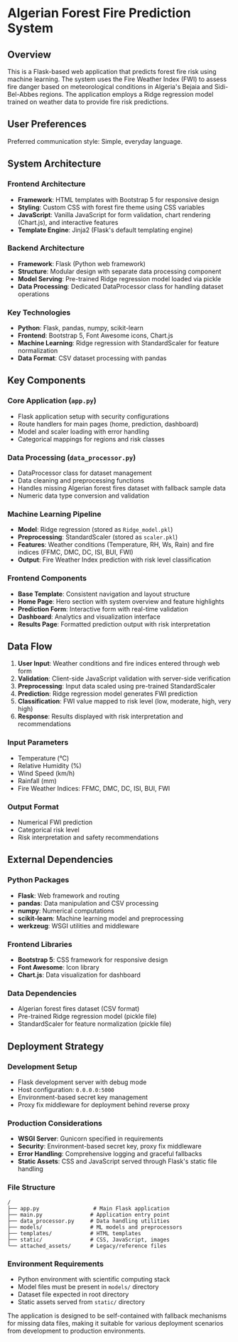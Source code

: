 # Algerian Forest Fire Prediction System

## Overview

This is a Flask-based web application that predicts forest fire risk using machine learning. The system uses the Fire Weather Index (FWI) to assess fire danger based on meteorological conditions in Algeria's Bejaia and Sidi-Bel-Abbes regions. The application employs a Ridge regression model trained on weather data to provide fire risk predictions.

## User Preferences

Preferred communication style: Simple, everyday language.

## System Architecture

### Frontend Architecture
- **Framework**: HTML templates with Bootstrap 5 for responsive design
- **Styling**: Custom CSS with forest fire theme using CSS variables
- **JavaScript**: Vanilla JavaScript for form validation, chart rendering (Chart.js), and interactive features
- **Template Engine**: Jinja2 (Flask's default templating engine)

### Backend Architecture
- **Framework**: Flask (Python web framework)
- **Structure**: Modular design with separate data processing component
- **Model Serving**: Pre-trained Ridge regression model loaded via pickle
- **Data Processing**: Dedicated DataProcessor class for handling dataset operations

### Key Technologies
- **Python**: Flask, pandas, numpy, scikit-learn
- **Frontend**: Bootstrap 5, Font Awesome icons, Chart.js
- **Machine Learning**: Ridge regression with StandardScaler for feature normalization
- **Data Format**: CSV dataset processing with pandas

## Key Components

### Core Application (`app.py`)
- Flask application setup with security configurations
- Route handlers for main pages (home, prediction, dashboard)
- Model and scaler loading with error handling
- Categorical mappings for regions and risk classes

### Data Processing (`data_processor.py`)
- DataProcessor class for dataset management
- Data cleaning and preprocessing functions
- Handles missing Algerian forest fires dataset with fallback sample data
- Numeric data type conversion and validation

### Machine Learning Pipeline
- **Model**: Ridge regression (stored as `Ridge_model.pkl`)
- **Preprocessing**: StandardScaler (stored as `scaler.pkl`)
- **Features**: Weather conditions (Temperature, RH, Ws, Rain) and fire indices (FFMC, DMC, DC, ISI, BUI, FWI)
- **Output**: Fire Weather Index prediction with risk level classification

### Frontend Components
- **Base Template**: Consistent navigation and layout structure
- **Home Page**: Hero section with system overview and feature highlights
- **Prediction Form**: Interactive form with real-time validation
- **Dashboard**: Analytics and visualization interface
- **Results Page**: Formatted prediction output with risk interpretation

## Data Flow

1. **User Input**: Weather conditions and fire indices entered through web form
2. **Validation**: Client-side JavaScript validation with server-side verification
3. **Preprocessing**: Input data scaled using pre-trained StandardScaler
4. **Prediction**: Ridge regression model generates FWI prediction
5. **Classification**: FWI value mapped to risk level (low, moderate, high, very high)
6. **Response**: Results displayed with risk interpretation and recommendations

### Input Parameters
- Temperature (°C)
- Relative Humidity (%)
- Wind Speed (km/h)
- Rainfall (mm)
- Fire Weather Indices: FFMC, DMC, DC, ISI, BUI, FWI

### Output Format
- Numerical FWI prediction
- Categorical risk level
- Risk interpretation and safety recommendations

## External Dependencies

### Python Packages
- **Flask**: Web framework and routing
- **pandas**: Data manipulation and CSV processing
- **numpy**: Numerical computations
- **scikit-learn**: Machine learning model and preprocessing
- **werkzeug**: WSGI utilities and middleware

### Frontend Libraries
- **Bootstrap 5**: CSS framework for responsive design
- **Font Awesome**: Icon library
- **Chart.js**: Data visualization for dashboard

### Data Dependencies
- Algerian forest fires dataset (CSV format)
- Pre-trained Ridge regression model (pickle file)
- StandardScaler for feature normalization (pickle file)

## Deployment Strategy

### Development Setup
- Flask development server with debug mode
- Host configuration: `0.0.0.0:5000`
- Environment-based secret key management
- Proxy fix middleware for deployment behind reverse proxy

### Production Considerations
- **WSGI Server**: Gunicorn specified in requirements
- **Security**: Environment-based secret key, proxy fix middleware
- **Error Handling**: Comprehensive logging and graceful fallbacks
- **Static Assets**: CSS and JavaScript served through Flask's static file handling

### File Structure
```
/
├── app.py                 # Main Flask application
├── main.py               # Application entry point
├── data_processor.py     # Data handling utilities
├── models/               # ML models and preprocessors
├── templates/            # HTML templates
├── static/               # CSS, JavaScript, images
└── attached_assets/      # Legacy/reference files
```

### Environment Requirements
- Python environment with scientific computing stack
- Model files must be present in `models/` directory
- Dataset file expected in root directory
- Static assets served from `static/` directory

The application is designed to be self-contained with fallback mechanisms for missing data files, making it suitable for various deployment scenarios from development to production environments.